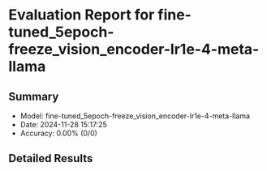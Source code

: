# Evaluation Report for fine-tuned_5epoch-freeze_vision_encoder-lr1e-4-meta-llama

## Summary
- Model: fine-tuned_5epoch-freeze_vision_encoder-lr1e-4-meta-llama
- Date: 2024-11-28 15:17:25
- Accuracy: 0.00% (0/0)

## Detailed Results

